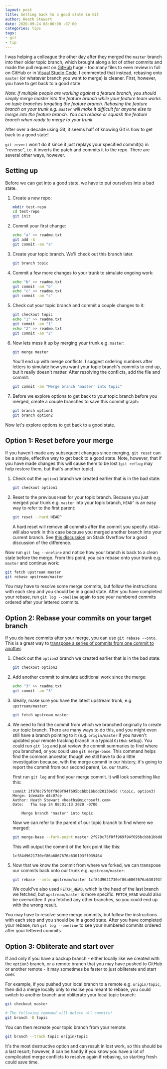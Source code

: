 ```yaml
---
layout: post
title: Getting back to a good state in Git
author: Heath Stewart
date: 2020-09-24 08:00:00 -07:00
categories: tips
tags:
- git
- tip
---
```


I was helping a colleague the other day after they merged the `master` branch into their older topic branch, which brought along a lot of other commits and made the pull request on [GitHub](https://github.com) huge - too many files to even review in full on GitHub or in [Visual Studio Code](https://code.visualstudio.com). I commented that instead, rebasing onto `master` (or whatever branch you want to merge) is cleaner. First, however, you have to get back to a good state.

*Note: if multiple people are working against a feature branch, you should simply merge master into the feature branch while your feature team works on topic branches targeting the feature branch. Rebasing the feature branch on your trunk e.g. `master` will make it difficult for anyone else to merge into the feature branch. You can rebase or squash the feature branch when ready to merge to your trunk.*

After over a decade using Git, it seems half of knowing Git is how to get back to a good state!

`git revert` won't do it since it just replays your specified commit(s) in "reverse", i.e. it inverts the patch and commits it to the repo. There are several other ways, however.

## Setting up

Before we can get into a good state, we have to put ourselves into a bad state.

1. Create a new repo:

   ```bash
   mkdir test-repo
   cd test-repo
   git init
   ```

2. Commit your first change:

   ```bash
   echo "a" >> readme.txt
   git add -A
   git commit -am "a"
   ```

3. Create your topic branch. We'll check out this branch later.

   ```bash
   git branch topic
   ```

4. Commit a few more changes to your trunk to simulate ongoing work:

   ```bash
   echo "b" >> readme.txt
   git commit -am "b"
   echo "c" >> readme.txt
   git commit -am "c"
   ```

5. Check out your topic branch and commit a couple changes to it:

   ```bash
   git checkout topic
   echo "1" >> readme.txt
   git commit -am "1"
   echo "2" >> readme.txt
   git commit -am "2"
   ```

6. Now lets mess it up by merging your trunk e.g. `master`:

   ```bash
   git merge master
   ```

   You'll end up with merge conflicts. I suggest ordering numbers after letters to simulate how you want your topic branch's commits to end up, but it really doesn't matter. After resolving the conflicts, add the file and commit:

   ```bash
   git commit -am "Merge branch 'master' into topic"
   ```

7. Before we explore options to get back to your topic branch before you merged, create a couple branches to save this commit graph:

   ```bash
   git branch option1
   git branch option2
   ```

Now let's explore options to get back to a good state.

## Option 1: Reset before your merge

If you haven't made any subsequent changes since merging, `git reset` can be a simple, effective way to get back to a good state. Note, however, that if you have made changes this will cause them to be lost (`git reflog` may help restore them, but that's another topic).

1. Check out the `option1` branch we created earlier that is in the bad state:

   ```bash
   git checkout option1
   ```

2. Reset to the previous `HEAD` for your topic branch. Because you just merged your trunk e.g. `master` into your topic branch, `HEAD^` is an easy way to refer to the first parent:

   ```bash
   git reset --hard HEAD^
   ```

   A hard reset will remove all commits after the commit you specify. `HEAD~` will also work in this case because you merged another branch into your current branch. See [this discussion](https://stackoverflow.com/questions/2221658/whats-the-difference-between-head-and-head-in-git) on Stack Overflow for a good discussion of the difference.

Now run `git log --oneline` and notice how your branch is back to a clean state before the merge. From this point, you can rebase onto your trunk e.g. `master` and continue work:

```bash
git fetch upstream master
git rebase upstream/master
```

You may have to resolve some merge commits, but follow the instructions with each step and you should be in a good state. After you have completed your rebase, run `git log --oneline` again to see your numbered commits ordered after your lettered commits.

## Option 2: Rebase your commits on your target branch

If you do have commits after your merge, you can use `git rebase --onto`. This is a great way to [transpose a series of commits from one commit to another](2019-11-10-rebasing-commits-on-one-topic-branch-onto-another-branch.md).

1. Check out the `option2` branch we created earlier that is in the bad state:

   ```bash
   git checkout option2
   ```

2. Add another commit to simulate additional work since the merge:

   ```bash
   echo "3" >> readme.txt
   git commit -am "3"
   ```

3. Ideally, make sure you have the latest upstream trunk, e.g. `upstream/master`:

   ```bash
   git fetch upstream master
   ```

4. We need to find the commit from which we branched originally to create our topic branch. There are many ways to do this, and you might even still have a branch pointing to it (e.g. `origin/master` if you haven't updated your remote tracking branch in a typical `GitHub` setup). You could run `git log` and just review the commit summaries to find where you branched, or you could use `git merge-base`. This command helps find the common ancestor, though we still have to do a little investigation because, with the merge commit in our history, it's going to report the commit from our second parent, i.e. our trunk.

   First run `git log` and find your merge commit. It will look something like this:

   ```git
   commit 2f978c75f0ff969f94f695bcbbb1bbdd20130e5d (topic, option3)
   Merge: 1deea8e d4c07ce
   Author: Heath Stewart <heaths@microsoft.com>
   Date:   Thu Sep 24 08:01:13 2020 -0700

       Merge branch 'master' into topic
   ```

   Now we can refer to the parent of our topic branch to find where we merged:

   ```bash
   git merge-base --fork-point master 2f978c75f0ff969f94f695bcbbb1bbdd20130e5d^
   ```

   This will output the commit of the fork point like this:

   ```text
   1cf84d9621730ef86a6867676a630193ff939464
   ```

5. Now that we know the commit from where we forked, we can transpose our commits back onto our trunk e.g. `upstream/master`:

   ```bash
   git rebase --onto upstream/master 1cf84d9621730ef86a6867676a630193ff939464
   ```

   We could've also used `FETCH_HEAD`, which is the head of the last branch we fetched, but `upstream/master` is more specific. `FETCH_HEAD` would also be overwritten if you fetched any other branches, so you could end up with the wrong result.

You may have to resolve some merge commits, but follow the instructions with each step and you should be in a good state. After you have completed your rebase, run `git log --oneline` to see your numbered commits ordered after your lettered commits.

## Option 3: Obliterate and start over

If and only if you have a backup branch - either locally like we created with the `option3` branch, or a remote branch that you may have pushed to GitHub or another remote - it may sometimes be faster to just obliterate and start over.

For example, if you pushed your local branch to a remote e.g. `origin/topic`, then did a merge locally only to realise you meant to rebase, you could switch to another branch and obliterate your local topic branch:

```bash
git checkout master

# The following command will delete all commits!
git branch -D topic
```

You can then recreate your topic branch from your remote:

```bash
git branch --track topic origin/topic
```

It's the most destructive option and can result in lost work, so this should be a last resort; however, it can be handy if you know you have a lot of complicated merge conflicts to resolve again if rebasing, so starting fresh could save time.
